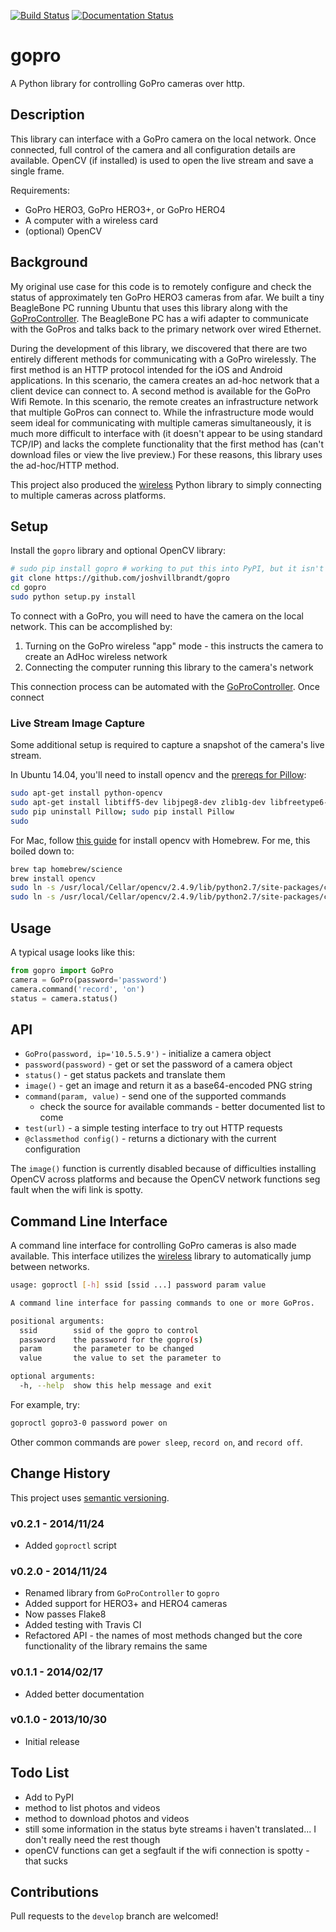 [![Build Status](https://travis-ci.org/joshvillbrandt/gopro.svg?branch=master)](https://travis-ci.org/joshvillbrandt/gopro) [![Documentation Status](https://readthedocs.org/projects/gopro/badge/?version=latest)](http://gopro.readthedocs.org/en/latest/)

# gopro

A Python library for controlling GoPro cameras over http.

## Description

This library can interface with a GoPro camera on the local network. Once connected, full control of the camera and all configuration details are available. OpenCV (if installed) is used to open the live stream and save a single frame.

Requirements:

* GoPro HERO3, GoPro HERO3+, or GoPro HERO4
* A computer with a wireless card
* (optional) OpenCV

## Background

My original use case for this code is to remotely configure and check the status of approximately ten GoPro HERO3 cameras from afar. We built a tiny BeagleBone PC running Ubuntu that uses this library along with the [GoProController](https://github.com/joshvillbrandt/GoProController). The BeagleBone PC has a wifi adapter to communicate with the GoPros and talks back to the primary network over wired Ethernet.

During the development of this library, we discovered that there are two entirely different methods for communicating with a GoPro wirelessly. The first method is an HTTP protocol  intended for the iOS and Android applications. In this scenario, the camera creates an ad-hoc network that a client device can connect to. A second method is available for the GoPro Wifi Remote. In this scenario, the remote creates an infrastructure network that multiple GoPros can connect to. While the infrastructure mode would seem ideal for communicating with multiple cameras simultaneously, it is much more difficult to interface with (it doesn't appear to be using standard TCP/IP) and lacks the complete functionality that the first method has (can't download files or view the live preview.) For these reasons, this library uses the ad-hoc/HTTP method.

This project also produced the [wireless](https://github.com/joshvillbrandt/wireless) Python library to simply connecting to multiple cameras across platforms.

## Setup

Install the `gopro` library and optional OpenCV library:

```bash
# sudo pip install gopro # working to put this into PyPI, but it isn't there yet...
git clone https://github.com/joshvillbrandt/gopro
cd gopro
sudo python setup.py install
```

To connect with a GoPro, you will need to have the camera on the local network. This can be accomplished by:

1. Turning on the GoPro wireless "app" mode - this instructs the camera to create an AdHoc wireless network
1. Connecting the computer running this library to the camera's network

This connection process can be automated with the [GoProController](https://github.com/joshvillbrandt/GoProController). Once connect

### Live Stream Image Capture

Some additional setup is required to capture a snapshot of the camera's live stream.

In Ubuntu 14.04, you'll need to install opencv and the [prereqs for Pillow](http://pillow.readthedocs.org/installation.html#linux-installation):

```bash
sudo apt-get install python-opencv
sudo apt-get install libtiff5-dev libjpeg8-dev zlib1g-dev libfreetype6-dev liblcms2-dev libwebp-dev tcl8.6-dev tk8.6-dev python-tk
sudo pip uninstall Pillow; sudo pip install Pillow
sudo
```

For Mac, follow [this guide](https://jjyap.wordpress.com/2014/05/24/installing-opencv-2-4-9-on-mac-osx-with-python-support/) for install opencv with Homebrew. For me, this boiled down to:

```bash
brew tap homebrew/science
brew install opencv
sudo ln -s /usr/local/Cellar/opencv/2.4.9/lib/python2.7/site-packages/cv.py /Library/Python/2.7/site-packages/cv.py
sudo ln -s /usr/local/Cellar/opencv/2.4.9/lib/python2.7/site-packages/cv2.so /Library/Python/2.7/site-packages/cv2.so
```

## Usage

A typical usage looks like this:

```python
from gopro import GoPro
camera = GoPro(password='password')
camera.command('record', 'on')
status = camera.status()
```

## API

* `GoPro(password, ip='10.5.5.9')` - initialize a camera object
* `password(password)` - get or set the password of a camera object
* `status()` - get status packets and translate them
* `image()` - get an image and return it as a base64-encoded PNG string
* `command(param, value)` - send one of the supported commands
  * check the source for available commands - better documented list to come
* `test(url)` - a simple testing interface to try out HTTP requests
* `@classmethod config()` - returns a dictionary with the current configuration

The `image()` function is currently disabled because of difficulties installing OpenCV across platforms and because the OpenCV network functions seg fault when the wifi link is spotty.

## Command Line Interface

A command line interface for controlling GoPro cameras is also made available. This interface utilizes the [wireless](https://github.com/joshvillbrandt/wireless) library to automatically jump between networks.

```bash
usage: goproctl [-h] ssid [ssid ...] password param value

A command line interface for passing commands to one or more GoPros.

positional arguments:
  ssid        ssid of the gopro to control
  password    the password for the gopro(s)
  param       the parameter to be changed
  value       the value to set the parameter to

optional arguments:
  -h, --help  show this help message and exit
```

For example, try:

```bash
goproctl gopro3-0 password power on
```

Other common commands are `power sleep`, `record on`, and `record off`.

## Change History

This project uses [semantic versioning](http://semver.org/).

### v0.2.1 - 2014/11/24

* Added `goproctl` script

### v0.2.0 - 2014/11/24

* Renamed library from `GoProController` to `gopro`
* Added support for HERO3+ and HERO4 cameras
* Now passes Flake8
* Added testing with Travis CI
* Refactored API - the names of most methods changed but the core functionality of the library remains the same

### v0.1.1 - 2014/02/17

* Added better documentation

### v0.1.0 - 2013/10/30

* Initial release

## Todo List

* Add to PyPI
* method to list photos and videos
* method to download photos and videos
* still some information in the status byte streams i haven't translated... I don't really need the rest though
* openCV functions can get a segfault if the wifi connection is spotty - that sucks

## Contributions

Pull requests to the `develop` branch are welcomed!

